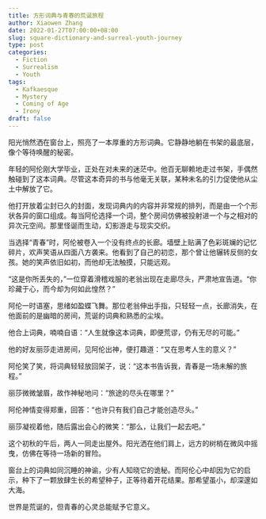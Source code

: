 ```yaml
---
title: 方形词典与青春的荒诞旅程
author: Xiaowen Zhang
date: 2022-01-27T07:00:00+08:00
slug: square-dictionary-and-surreal-youth-journey
type: post
categories:
  - Fiction
  - Surrealism
  - Youth
tags:
  - Kafkaesque
  - Mystery
  - Coming of Age
  - Irony
draft: false
---
```


阳光悄然洒在窗台上，照亮了一本厚重的方形词典。它静静地躺在书架的最底层，像个等待唤醒的秘密。

年轻的阿伦刚大学毕业，正处在对未来的迷茫中。他百无聊赖地走过书架，手偶然触碰到了这本词典。尽管这本奇异的书与他毫无关联，某种未名的引力促使他从尘土中解放了它。

他打开放着尘封已久的封面，发现词典内的内容并非常规的排列，而是由一个个形状各异的窗口组成。每当阿伦选择一个词，整个房间仿佛被投射进一个与之相对的异次元空间。那里怪诞而生动，幻影游走与现实交织。

当选择“青春”时，阿伦被卷入一个没有终点的长廊。墙壁上贴满了色彩斑斓的记忆碎片，欢声笑语从四面八方袭来。他看到了自己的初恋，那个曾让他辗转反侧的女孩。她的笑声依旧如初，而他却无法触摸，只能远观。

“这是你所丢失的，”一位穿着滑稽戏服的老翁出现在走廊尽头，严肃地宣告道。“你珍藏于心，而今却为何如此惶然？”

阿伦一时语塞，思绪如盈蝶飞舞。那位老翁伸出手指，只轻轻一点，长廊消失，在他面前的是幽暗的房间，荒诞的词典和熟悉的尘埃。

他合上词典，喃喃自语：“人生就像这本词典，即便荒谬，仍有无尽的可能。”

他的好友丽莎走进房间，见阿伦出神，便打趣道：“又在思考人生的意义？”

阿伦笑了笑，将词典轻轻放回架子，说：“这本书告诉我，青春是一场未解的旅程。”

丽莎微微皱眉，故作神秘地问：“旅途的尽头在哪里？”

阿伦神情变得郑重，回答：“也许只有我们自己才能创造尽头。”

丽莎凝视着他，随后露出会心的微笑：“那么，让我们一起去吧。”

这个初秋的午后，两人一同走出屋外。阳光洒在他们肩上，远方的树梢在微风中摇曳，仿佛在等待一场新的冒险。

窗台上的词典如同沉睡的神谕，少有人知晓它的诡秘。而阿伦心中却因为它的启示，种下了一颗放肆生长的希望种子，正等待着开花结果。那希望虽小，却深邃如大海。

世界是荒诞的，但青春的心灵总能赋予它意义。